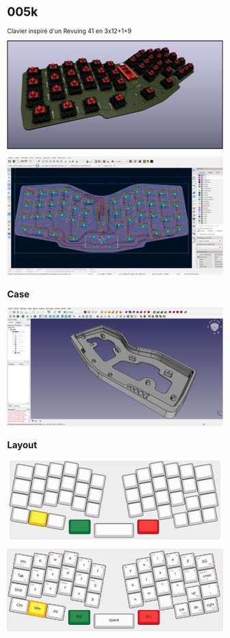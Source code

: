 # 005k

Clavier inspiré d'un Revuing 41 en 3x12+1+9

![](img/pcb.png)

![](img/kicad.png)

## Case

![](img/case.png)

## Layout

![](img/keyboard-layout.svg)

![](img/keyboard-layout.png)
